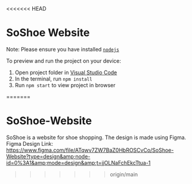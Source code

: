 <<<<<<< HEAD

  # SoShoe Website

  Note: Please ensure you have installed <code><a href="https://nodejs.org/en/download/">nodejs</a></code>

  To preview and run the project on your device:
  1) Open project folder in <a href="https://code.visualstudio.com/download">Visual Studio Code</a>
  2) In the terminal, run `npm install`
  3) Run `npm start` to view project in browser
  
=======
# SoShoe-Website
SoShoe is a website for shoe shopping. The design is made using Figma. Figma Design Link: https://www.figma.com/file/ATqwv7ZW7BaZ0HbROSCvCo/SoShoe-Website?type=design&amp;node-id=0%3A1&amp;mode=design&amp;t=jjOLNaFchEkcTtua-1
>>>>>>> origin/main
